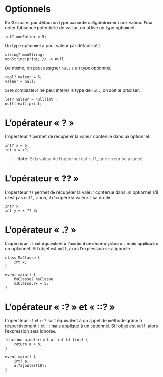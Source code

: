 # Optionnels

En Grimoire, par défaut un type possède obligatoirement une valeur.
Pour noter l’absence potentielle de valeur, on utilise un type optionnel.
```grimoire
int? monEntier = 5;
```

Un type optionnel a pour valeur par défaut `null`.
```grimoire
string? monString;
monString:print; // -> null
```

De même, on peut assigner `null` à un type optionnel.
```grimoire
real? valeur = 5;
valeur = null;
```

Si le compilateur ne peut inférer le type de `null`, on doit le préciser.
```grimoire
let? valeur = null(int);
null(real):print;
```

# L’opérateur « ? »

L’opérateur `?` permet de récupérer la valeur contenue dans un optionnel.
```grimoire
int? x = 5;
int y = x?;
```

> **Note:** Si la valeur de l’optionnel est `null`, une erreur sera lancé.

# L’opérateur « ?? »

L’opérateur `??` permet de récupérer la valeur contenue dans un optionnel s’il n’est pas `null`, sinon, il récupère la valeur à sa droite.
```grimoire
int? x;
int y = x ?? 3;
```

# L’opérateur « .? »

L’opérateur `.?` est équivalent à l’accès d’un champ grâce à `.` mais appliqué à un optionnel.
Si l’objet est `null`, alors l’expression sera ignorée.
```grimoire
class MaClasse {
    int x;
}

event main() {
    MaClasse? maClasse;
    maClasse.?x = 5;
}
```

# L’opérateur « :? » et « ::? »

L’opérateur `:?` et `::?` sont équivalent à un appel de méthode grâce à respectivement `:` et `::` mais appliqué à un optionnel.
Si l’objet est `null`, alors l’expression sera ignorée.
```grimoire
function ajouter(int a, int b) (int) {
    return a + b;
}

event main() {
    int? a;
    a:?ajouter(10);
}
```